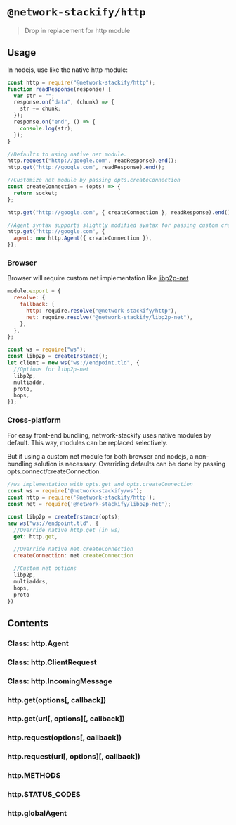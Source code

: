# `@network-stackify/http`

> Drop in replacement for http module

## Usage

In nodejs, use like the native http module:

```js
const http = require("@network-stackify/http");
function readResponse(response) {
  var str = "";
  response.on("data", (chunk) => {
    str += chunk;
  });
  response.on("end", () => {
    console.log(str);
  });
}

//Defaults to using native net module.
http.request("http://google.com", readResponse).end();
http.get("http://google.com", readResponse).end();

//Customize net module by passing opts.createConnection
const createConnection = (opts) => {
  return socket;
};

http.get("http://google.com", { createConnection }, readResponse).end();

//Agent syntax supports slightly modified syntax for passing custom createConnection
http.get("http://google.com", {
  agent: new http.Agent({ createConnection }),
});
```

### Browser

Browser will require custom net implementation like [libp2p-net](https://github.com/sahidmiller/network-stackify/tree/master/packages/libp2p-net)

```js
module.export = {
  resolve: {
    fallback: {
      http: require.resolve("@network-stackify/http"),
      net: require.resolve("@network-stackify/libp2p-net"),
    },
  },
};
```

```js
const ws = require("ws");
const libp2p = createInstance();
let client = new ws("ws://endpoint.tld", {
  //Options for libp2p-net
  libp2p,
  multiaddr,
  proto,
  hops,
});
```

### Cross-platform

For easy front-end bundling, network-stackify uses native modules by default. This way, modules can be replaced selectively.

But if using a custom net module for both browser and nodejs, a non-bundling solution is necessary. Overriding defaults can be done by passing opts.connect/createConnection.

```js
//ws implementation with opts.get and opts.createConnection
const ws = require('@network-stackify/ws');
const http = require('@network-stackify/http');
const net = require('@network-stackify/libp2p-net');

const libp2p = createInstance(opts);
new ws("ws://endpoint.tld", {
  //Override native http.get (in ws)
  get: http.get,

  //Override native net.createConnection
  createConnection: net.createConnection

  //Custom net options
  libp2p,
  multiaddrs,
  hops,
  proto
})
```

## Contents

### Class: http.Agent

### Class: http.ClientRequest

### Class: http.IncomingMessage

### http.get(options[, callback])

### http.get(url[, options][, callback])

### http.request(options[, callback])

### http.request(url[, options][, callback])

### http.METHODS

### http.STATUS_CODES

### http.globalAgent
